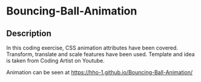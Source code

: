 # Bouncing-Ball-Animation
## Description

In this coding exercise, CSS animation attributes have been covered. Transform, translate and scale features have been used.
Template and idea is taken from Coding Artist on Youtube. 


Animation can be seen at https://hho-1.github.io/Bouncing-Ball-Animation/
